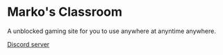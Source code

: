 # Marko's Classroom
A unblocked gaming site for you to use anywhere at anyntime anywhere.  

[Discord server](https://discord.com/invite/BBcHrUYYNv)
